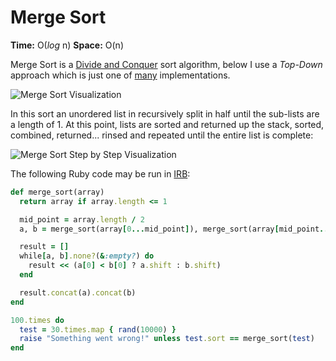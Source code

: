 # Merge Sort

**Time:** O(*log* n)
**Space:** O(n)

Merge Sort is a [Divide and Conquer](http://www.geeksforgeeks.org/divide-and-conquer-introduction/) sort algorithm, below I use a *Top-Down* approach which is just one of [many](https://en.wikipedia.org/wiki/Merge_sort#Algorithm) implementations.

![Merge Sort Visualization](https://i.imgur.com/5rV2CF2.gifv)

In this sort an unordered list in recursively split in half until the sub-lists are a length of 1. At this point, lists are sorted and returned up the stack, sorted, combined, returned... rinsed and repeated until the entire list is complete:

![Merge Sort Step by Step Visualization](https://upload.wikimedia.org/wikipedia/commons/c/cc/Merge-sort-example-300px.gif)

The following Ruby code may be run in [IRB](https://www.jetbrains.com/help/ruby/running-irb-console.html):

```Ruby
def merge_sort(array)
  return array if array.length <= 1

  mid_point = array.length / 2
  a, b = merge_sort(array[0...mid_point]), merge_sort(array[mid_point..-1])

  result = []
  while[a, b].none?(&:empty?) do
    result << (a[0] < b[0] ? a.shift : b.shift)
  end

  result.concat(a).concat(b)
end

100.times do
  test = 30.times.map { rand(10000) }
  raise "Something went wrong!" unless test.sort == merge_sort(test)
end
```
